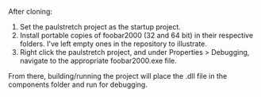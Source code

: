 After cloning:
1. Set the paulstretch project as the startup project.
2. Install portable copies of foobar2000 (32 and 64 bit) in their respective folders. I've left empty ones in the repository to illustrate.
3. Right click the paulstretch project, and under Properties > Debugging, navigate to the appropriate foobar2000.exe file.

From there, building/running the project will place the .dll file in the components folder and run for debugging.
